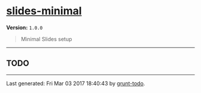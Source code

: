 # [slides-minimal]( https://github.com/martinjc/slides-minimal#readme )

**Version:** `1.0.0`

> Minimal Slides setup

* * *

## TODO


* * *

Last generated: Fri Mar 03 2017 18:40:43 by [grunt-todo](https://github.com/leny/grunt-todo).
